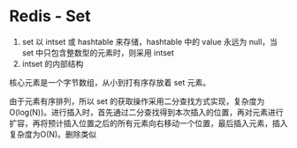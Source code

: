 # Redis - Set

1.  set 以 intset 或 hashtable 来存储，hashtable 中的 value 永远为 null，当 set 中只包含整数型的元素时，则采用 intset
2. intset 的内部结构

核心元素是一个字节数组，从小到打有序存放着 set 元素。

由于元素有序排列，所以 set 的获取操作采用二分查找方式实现，复杂度为 O\(log\(N\)\)。进行插入时，首先通过二分查找得到本次插入的位置，再对元素进行扩容，再将预计插入位置之后的所有元素向右移动一个位置，最后插入元素，插入复杂度为O\(N\)。删除类似

